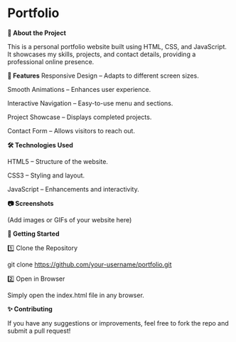 # Portfolio

**🚀 About the Project**

This is a personal portfolio website built using HTML, CSS, and JavaScript. It showcases my skills, projects, and contact details, providing a professional online presence.

**📌 Features**
Responsive Design – Adapts to different screen sizes.

Smooth Animations – Enhances user experience.

Interactive Navigation – Easy-to-use menu and sections.

Project Showcase – Displays completed projects.

Contact Form – Allows visitors to reach out.

**🛠️ Technologies Used**

HTML5 – Structure of the website.

CSS3 – Styling and layout.

JavaScript – Enhancements and interactivity.

**📷 Screenshots**

(Add images or GIFs of your website here)

**🚀 Getting Started**

1️⃣ Clone the Repository

 git clone https://github.com/your-username/portfolio.git

2️⃣ Open in Browser

Simply open the index.html file in any browser.

**✨ Contributing**

If you have any suggestions or improvements, feel free to fork the repo and submit a pull request!
